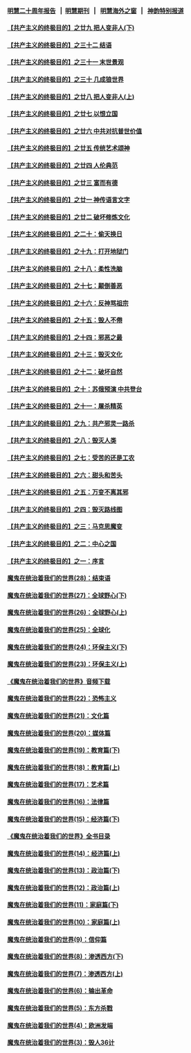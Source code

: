 #### [明慧二十周年报告](https://github.com/gfw-breaker/mh-reports/blob/master/README.md?t=07231221) &nbsp;&nbsp;|&nbsp;&nbsp;[明慧期刊](https://github.com/gfw-breaker/mh-qikan) &nbsp;&nbsp;|&nbsp;&nbsp; [明慧海外之窗](https://github.com/gfw-breaker/mh-news/blob/master/README.md?t=07231221) &nbsp;&nbsp;|&nbsp;&nbsp; [神韵特别报道](https://github.com/gfw-breaker/mh-news/blob/master/shenyun.md?t=07231221) 

#### [【共产主义的终极目的】之廿九 把人变非人(下)](../pages/nsc422/n11344140.md?t=07231221) 

#### [【共产主义的终极目的】之三十二 结语](../pages/nsc422/n11360535.md?t=07231221) 

#### [【共产主义的终极目的】之三十一 末世景观](../pages/nsc422/n11351129.md?t=07231221) 

#### [【共产主义的终极目的】之三十 几成狼世界](../pages/nsc422/n11348280.md?t=07231221) 

#### [【共产主义的终极目的】之廿八 把人变非人(上)](../pages/nsc422/n11340492.md?t=07231221) 

#### [【共产主义的终极目的】之廿七 以恨立国](../pages/nsc422/n11336944.md?t=07231221) 

#### [【共产主义的终极目的】之廿六 中共对抗普世价值](../pages/nsc422/n11324785.md?t=07231221) 

#### [【共产主义的终极目的】之廿五 传统艺术颂神](../pages/nsc422/n11296396.md?t=07231221) 

#### [【共产主义的终极目的】之廿四 人伦典范](../pages/nsc422/n11296397.md?t=07231221) 

#### [【共产主义的终极目的】之廿三 富而有德](../pages/nsc422/n11283598.md?t=07231221) 

#### [【共产主义的终极目的】之廿一 神传语言文字](../pages/nsc422/n11263265.md?t=07231221) 

#### [【共产主义的终极目的】之廿二 破坏修炼文化](../pages/nsc422/n11245728.md?t=07231221) 

#### [【共产主义的终极目的】之二十：偷天换日](../pages/nsc422/n11238846.md?t=07231221) 

#### [【共产主义的终极目的】之十九：打开地狱门](../pages/nsc422/n11206376.md?t=07231221) 

#### [【共产主义的终极目的】之十八：柔性洗脑](../pages/nsc422/n11199994.md?t=07231221) 

#### [【共产主义的终极目的】之十七：颠倒善恶](../pages/nsc422/n11179782.md?t=07231221) 

#### [【共产主义的终极目的】之十六：反神骂祖宗](../pages/nsc422/n11166798.md?t=07231221) 

#### [【共产主义的终极目的】之十五：毁人不倦](../pages/nsc422/n11166792.md?t=07231221) 

#### [【共产主义的终极目的】之十四：邪恶之最](../pages/nsc422/n11150249.md?t=07231221) 

#### [【共产主义的终极目的】之十三：毁灭文化](../pages/nsc422/n11135227.md?t=07231221) 

#### [【共产主义的终极目的】之十二：破坏自然](../pages/nsc422/n11135214.md?t=07231221) 

#### [【共产主义的终极目的】之十：苏俄预演 中共登台](../pages/nsc422/n11118424.md?t=07231221) 

#### [【共产主义的终极目的】之十一：屠杀精英](../pages/nsc422/n11118442.md?t=07231221) 

#### [【共产主义的终极目的】之九：共产邪灵一路杀](../pages/nsc422/n11114139.md?t=07231221) 

#### [【共产主义的终极目的】之八：毁灭人类](../pages/nsc422/n11108503.md?t=07231221) 

#### [【共产主义的终极目的】之七：受苦的还是工农](../pages/nsc422/n11101809.md?t=07231221) 

#### [【共产主义的终极目的】之六：甜头和苦头](../pages/nsc422/n11096971.md?t=07231221) 

#### [【共产主义的终极目的】之五：万变不离其邪](../pages/nsc422/n11091285.md?t=07231221) 

#### [【共产主义的终极目的】之四：毁灭路线图](../pages/nsc422/n11086284.md?t=07231221) 

#### [【共产主义的终极目的】之三：马克思魔变](../pages/nsc422/n11061941.md?t=07231221) 

#### [【共产主义的终极目的】之二：中心之国](../pages/nsc422/n11047728.md?t=07231221) 

#### [【共产主义的终极目的】之一：序言](../pages/nsc422/n11086077.md?t=07231221) 

#### [魔鬼在统治着我们的世界(28)：结束语](../pages/nsc422/n10936246.md?t=07231221) 

#### [魔鬼在统治着我们的世界(27)：全球野心(下)](../pages/nsc422/n10928319.md?t=07231221) 

#### [魔鬼在统治着我们的世界(26)：全球野心(上)](../pages/nsc422/n10900318.md?t=07231221) 

#### [魔鬼在统治着我们的世界(25)：全球化](../pages/nsc422/n10788205.md?t=07231221) 

#### [魔鬼在统治着我们的世界(24)：环保主义(下)](../pages/nsc422/n10695307.md?t=07231221) 

#### [魔鬼在统治着我们的世界(23)：环保主义(上)](../pages/nsc422/n10688613.md?t=07231221) 

#### [《魔鬼在统治着我们的世界》音频下载](../pages/nsc422/n10635553.md?t=07231221) 

#### [魔鬼在统治着我们的世界(22)：恐怖主义](../pages/nsc422/n10614727.md?t=07231221) 

#### [魔鬼在统治着我们的世界(21)：文化篇](../pages/nsc422/n10597706.md?t=07231221) 

#### [魔鬼在统治着我们的世界(20)：媒体篇](../pages/nsc422/n10586579.md?t=07231221) 

#### [魔鬼在统治着我们的世界(19)：教育篇(下)](../pages/nsc422/n10564808.md?t=07231221) 

#### [魔鬼在统治着我们的世界(18)：教育篇(上)](../pages/nsc422/n10526970.md?t=07231221) 

#### [魔鬼在统治着我们的世界(17)：艺术篇](../pages/nsc422/n10499093.md?t=07231221) 

#### [魔鬼在统治着我们的世界(16)：法律篇](../pages/nsc422/n10485969.md?t=07231221) 

#### [魔鬼在统治着我们的世界(15)：经济篇(下)](../pages/nsc422/n10469975.md?t=07231221) 

#### [《魔鬼在统治着我们的世界》全书目录](../pages/nsc422/n10464261.md?t=07231221) 

#### [魔鬼在统治着我们的世界(14)：经济篇(上)](../pages/nsc422/n10457370.md?t=07231221) 

#### [魔鬼在统治着我们的世界(13)：政治篇(下)](../pages/nsc422/n10448270.md?t=07231221) 

#### [魔鬼在统治着我们的世界(12)：政治篇(上)](../pages/nsc422/n10444576.md?t=07231221) 

#### [魔鬼在统治着我们的世界(11)：家庭篇(下)](../pages/nsc422/n10440961.md?t=07231221) 

#### [魔鬼在统治着我们的世界(10)：家庭篇(上)](../pages/nsc422/n10435448.md?t=07231221) 

#### [魔鬼在统治着我们的世界(9)：信仰篇](../pages/nsc422/n10432159.md?t=07231221) 

#### [魔鬼在统治着我们的世界(8)：渗透西方(下)](../pages/nsc422/n10429603.md?t=07231221) 

#### [魔鬼在统治着我们的世界(7)：渗透西方(上)](../pages/nsc422/n10426013.md?t=07231221) 

#### [魔鬼在统治着我们的世界(6)：输出革命](../pages/nsc422/n10421536.md?t=07231221) 

#### [魔鬼在统治着我们的世界(5)：东方杀戮](../pages/nsc422/n10417707.md?t=07231221) 

#### [魔鬼在统治着我们的世界(4)：欧洲发端](../pages/nsc422/n10414890.md?t=07231221) 

#### [魔鬼在统治着我们的世界(3)：毁人36计](../pages/nsc422/n10411583.md?t=07231221) 


